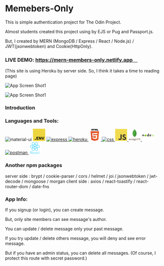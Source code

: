 # Memebers-Only

This is simple authentication project for The Odin Project.

Almost students created this project using by EJS or Pug and Passport.js.

But, I created by MERN (MongoDB / Express / React / Node.js) / JWT(jsonwebtoken) and Cookie(HttpOnly).

### LIVE DEMO: https://mern-members-only.netlify.app　

(This site is using Heroku by server side. So, I think it takes a time to reading page)

![App Screen Shot1](https://i.ibb.co/f8X15r8/screen1.png)

![App Screen Shot1](https://i.ibb.co/H7sTrQc/screen2.png)

### Introduction

<h3 align="left">Languages and Tools:</h3>
<p align="left"> <img src="https://seeklogo.com/images/M/material-ui-logo-5BDCB9BA8F-seeklogo.com.png" alt="material-ui" width="40" height="40"/> <img src="https://raw.githubusercontent.com/motdotla/dotenv/master/dotenv.png" alt="dotenv" width="40" height="40"/> <a href="https://expressjs.com" target="_blank"> <img src="https://i.cloudup.com/zfY6lL7eFa-3000x3000.png" alt="express" width="40" height="40"/> </a> <a href="https://heroku.com" target="_blank"> <img src="https://www.vectorlogo.zone/logos/heroku/heroku-icon.svg" alt="heroku" width="40" height="40"/> </a> <a href="https://www.w3.org/html/" target="_blank"> <img src="https://raw.githubusercontent.com/devicons/devicon/master/icons/html5/html5-original-wordmark.svg" alt="html5" width="40" height="40"/> </a> <a href="https://www.w3.org/html/" target="_blank"> <img src="https://external-content.duckduckgo.com/iu/?u=https%3A%2F%2Ftse1.mm.bing.net%2Fth%3Fid%3DOIP.t8LlCJIKEWi5TeqGdfoxHQHaJ3%26pid%3DApi&f=1" alt="css" width="40" height="40"/> </a> <a href="https://developer.mozilla.org/en-US/docs/Web/JavaScript" target="_blank"> <img src="https://raw.githubusercontent.com/devicons/devicon/master/icons/javascript/javascript-original.svg" alt="javascript" width="40" height="40"/> </a> <a href="https://www.mongodb.com/" target="_blank"> <img src="https://raw.githubusercontent.com/devicons/devicon/master/icons/mongodb/mongodb-original-wordmark.svg" alt="mongodb" width="40" height="40"/> </a>  <a href="https://nodejs.org" target="_blank"> <img src="https://raw.githubusercontent.com/devicons/devicon/master/icons/nodejs/nodejs-original-wordmark.svg" alt="nodejs" width="40" height="40"/> </a> <a href="https://postman.com" target="_blank"> <img src="https://www.vectorlogo.zone/logos/getpostman/getpostman-icon.svg" alt="postman" width="40" height="40"/> </a>  <a href="https://reactjs.org/" target="_blank"> <img src="https://raw.githubusercontent.com/devicons/devicon/master/icons/react/react-original-wordmark.svg" alt="react" width="40" height="40"/> </a></p>

### Another npm packages

server side : brypt / cookie-parser / cors / helmet / joi / jsonwebtoken / jwt-decode / mongoose / morgan
client side : axios / react-toastify / react-router-dom / date-fns

### App Info:  

If you signup (or login), you can create message.

But, only site members can see message's author.

You can update / delete message only your past message.

If you try update / delete others message, you will deny and see error message.

But if you have an admin status, you can delete all messages. (Of course, I protect this route with secret password.)
